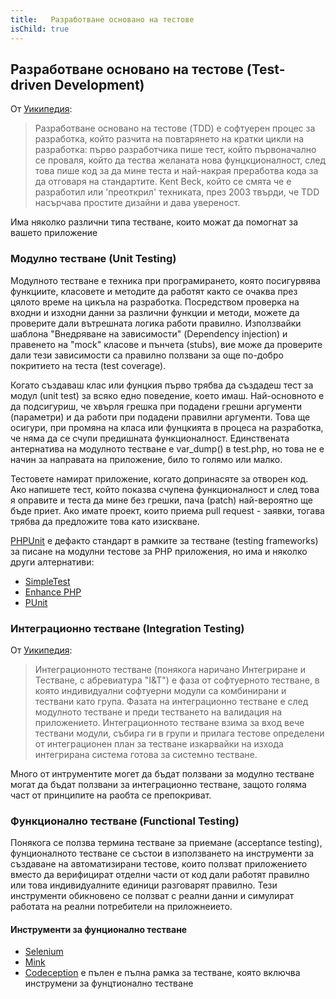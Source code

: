 ```yaml
---
title:   Разработване основано на тестове
isChild: true
---
```


## Разработване основано на тестове (Test-driven Development)

От [Уикипедия](http://en.wikipedia.org/wiki/Test-driven_development):

> Разработване основано на тестове (TDD) е софтуерен процес за разработка, който разчита на повтарянето на кратки цикли на разработка: първо разработчика пише тест, който първоначално се проваля, който да тества желаната нова фунцкционалност, след това пише код за да мине теста и най-накрая преработва кода за да отговаря на стандартите. Kent Beck, който се смята че е разработил или 'преоткрил' техниката, през 2003 твърди, че TDD насърчава простите дизайни и дава увереност.

Има няколко различни типа тестване, които можат да помогнат за вашето приложение

### Модулно тестване (Unit Testing)

Модулното тестване е техника при програмирането, която посигурвява функциите, класовете и методите да работят
както се очаква през цялото време на цикъла на разработка. Посредством проверка на входни и изходни
данни за различни функции и методи, можете да проверите дали вътрешната логика работи правилно.
Използвайки шаблона "Внедряване на зависимости" (Dependency injection) и правенето на "mock" класове и
пънчета (stubs), вие може да проверите дали тези зависимости са правилно ползвани за още по-добро
покритието на теста (test coverage).

Когато създаваш клас или фунцкия първо трябва да създадеш тест за модул (unit test) за всяко едно поведение, което имаш.
Най-основното е да подсигуриш, че хвърля грешка при подадени грешни аргументи (параметри) и да работи при подадени правилни аргументи.
Това ще осигури, при промяна на класа или фунцкията в процеса на разработка, че няма да се счупи предишната функционалност.
Единствената антернатива на модулното тестване е var_dump() в test.php, но това не е начин за направата на приложение, било то голямо или малко.

Тестовете намират приложение, когато допринасяте за отворен код. Ако напишете тест, който показва счупена функционалност
и след това я оправите и теста да мине без грешки, пача (patch) най-вероятно ще бъде приет. Ако имате проект, които
приема pull request - заявки, тогава трябва да предложите това като изискване.

[PHPUnit](http://phpunit.de) е дефакто стандарт в рамките за тестване (testing frameworks) за писане на модулни тестове за PHP
приложения, но има и няколко други алтернативи:

* [SimpleTest](http://simpletest.org)
* [Enhance PHP](http://www.enhance-php.com/)
* [PUnit](http://punit.smf.me.uk/)

### Интеграционно тестване (Integration Testing)

От [Уикипедия](http://en.wikipedia.org/wiki/Integration_testing):

> Интеграционното тестване (понякога наричано Интегриране и Тестване, с абревиатура "I&T") е фаза от софтуерното тестване, в която индивидуални софтуерни модули са комбинирани и тествани като група. Фазата на интеграционно тестване е след модулното тестване и преди тестването на валидация на приложението. Интеграционното тестване взима за вход вече тествани модули, събира ги в групи и прилага тестове определени от интеграционен план за тестване изкарвайки на изхода интегрирана система готова за системно тестване.

Много от интрументите могет да бъдат ползвани за модулно тестване могат да бъдат ползвани за интеграционно тестване,
защото голяма част от принципите на раобта се препокриват.

### Функционално тестване (Functional Testing)

Понякога се ползва термина тестване за приемане (acceptance testing), фунционалното тестване се състои в
използването на инструменти за създаване на автоматизирани тестове, които ползват приложението вместо да
верифицират отделни части от код дали работят правилно или това индивидуалните единици разговарят правилно.
Тези инструменти обикновено се ползват с реални данни и симулират работата на реални потребители на приложнеието.

#### Инструменти за фунционално тестване

* [Selenium](http://seleniumhq.com)
* [Mink](http://mink.behat.org)
* [Codeception](http://codeception.com) е пълен е пълна рамка за тестване, която включва инструмени за фунцтионално тестване
